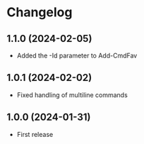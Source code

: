 ﻿# Changelog
## 1.1.0 (2024-02-05)
 - Added the -Id parameter to Add-CmdFav
## 1.0.1 (2024-02-02)
 - Fixed handling of multiline commands
## 1.0.0 (2024-01-31)
 - First release